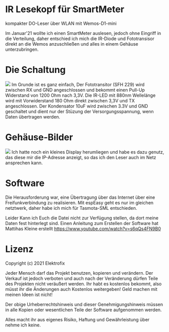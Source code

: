 # IR Lesekopf für SmartMeter
kompakter DO-Leser über WLAN mit Wemos-D1-mini

Im Januar'21 wollte ich einen SmartMeter auslesen, jedoch ohne Eingriff in die Verteilung, daher entschied ich mich die IR-Diode und Fototransisor direkt an die Wemos anzuschließen und alles in einem Gehäuse unterzubringen.

# Die Schaltung
![](https://github.com/Elektrofix-OL/IR-Lesekopf-fuer-SmartMeter-/blob/main/Eagle/sch.gif)
Im Grunde ist es ganz einfach, Der Fototransitor (SFH 229) wird zwischen RX und GND angeschlossen und bekommt einen Pull-Up Widerstand von 1200 Ohm nach 3,3V. Die IR-LED mit 880nm Wellelänge wird mit Vorwiderstand 180 Ohm direkt zwischen 3,3V und TX angeschlossen.
Der Kondensator 10uF wird zwischen 3.3V und GND geschaltet und dient nur der Stüzung der Versorgungsspannung, wenn Daten übertragen werden.

# Gehäuse-Bilder
![](https://github.com/Elektrofix-OL/IR-Lesekopf-fuer-SmartMeter-/blob/main/Fotos/Back.JPG)
Ich hatte noch ein kleines Display herumliegen und habe es dazu genutz, das diese mir die IP-Adresse anzeigt, so das ich den Leser auch im Netz ansprechen kann.

# Software
Die Herausforderung war, eine Übertragung über das Internet über eine Freifunkverbindung zu realisieren. Mit espEasy geht es nur im gleichen netztwerk, daher habe ich mich für Tasmota-SML entschieden.

Leider Kann ich Euch die Datei nicht zur Verfügung stellen, da dort meine Daten fest hinterlegt sind. Einen Anleitung zum Erstellen der Software hat Mattihas Kleine erstellt https://www.youtube.com/watch?v=s6qQs4FN9B0

# Lizenz
Copyright (c) 2021 Elektrofix

Jeder Mensch darf das Projekt benutzen, kopieren und verändern. Der Verkauf ist jedoch verboten und auch nach der Veränderung dürfen Teile des Projekten nicht veräußert werden. Ihr habt es kostenlos bekommt, also müsst ihr die Änderungen auch Kostenlos weitergeben! Geld machen mit meinen Ideen ist nicht!

Der obige Urheberrechtshinweis und dieser Genehmigungshinweis müssen in alle Kopien oder wesentlichen Teile der Software aufgenommen werden.

Alles macht ihr aus eigenes Risiko, Haftung und Gewährleistung über nehme ich keine.
